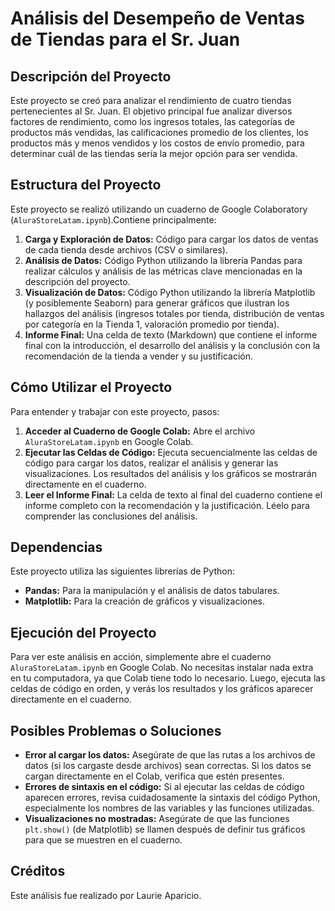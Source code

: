 # Análisis del Desempeño de Ventas de Tiendas para el Sr. Juan

## Descripción del Proyecto

Este proyecto se creó para analizar el rendimiento de cuatro tiendas pertenecientes al Sr. Juan. El objetivo principal fue analizar diversos factores de rendimiento, como los ingresos totales, las categorías de productos más vendidas, las calificaciones promedio de los clientes, los productos más y menos vendidos y los costos de envío promedio, para determinar cuál de las tiendas sería la mejor opción para ser vendida.

## Estructura del Proyecto

Este proyecto se realizó utilizando un cuaderno de Google Colaboratory (`AluraStoreLatam.ipynb`).Contiene principalmente:

1.  **Carga y Exploración de Datos:** Código para cargar los datos de ventas de cada tienda desde archivos (CSV o similares).
2.  **Análisis de Datos:** Código Python utilizando la librería Pandas para realizar cálculos y análisis de las métricas clave mencionadas en la descripción del proyecto.
3.  **Visualización de Datos:** Código Python utilizando la librería Matplotlib (y posiblemente Seaborn) para generar gráficos que ilustran los hallazgos del análisis (ingresos totales por tienda, distribución de ventas por categoría en la Tienda 1, valoración promedio por tienda).
4.  **Informe Final:** Una celda de texto (Markdown) que contiene el informe final con la introducción, el desarrollo del análisis y la conclusión con la recomendación de la tienda a vender y su justificación.

## Cómo Utilizar el Proyecto

Para entender y trabajar con este proyecto, pasos:

1.  **Acceder al Cuaderno de Google Colab:** Abre el archivo `AluraStoreLatam.ipynb` en Google Colab.
2.  **Ejecutar las Celdas de Código:** Ejecuta secuencialmente las celdas de código para cargar los datos, realizar el análisis y generar las visualizaciones. Los resultados del análisis y los gráficos se mostrarán directamente en el cuaderno.
3.  **Leer el Informe Final:** La celda de texto al final del cuaderno contiene el informe completo con la recomendación y la justificación. Léelo para comprender las conclusiones del análisis.

## Dependencias

Este proyecto utiliza las siguientes librerías de Python:

* **Pandas:** Para la manipulación y el análisis de datos tabulares.
* **Matplotlib:** Para la creación de gráficos y visualizaciones.

## Ejecución del Proyecto

Para ver este análisis en acción, simplemente abre el cuaderno `AluraStoreLatam.ipynb` en Google Colab. No necesitas instalar nada extra en tu computadora, ya que Colab tiene todo lo necesario. Luego, ejecuta las celdas de código en orden, y verás los resultados y los gráficos aparecer directamente en el cuaderno.

## Posibles Problemas o Soluciones

* **Error al cargar los datos:** Asegúrate de que las rutas a los archivos de datos (si los cargaste desde archivos) sean correctas. Si los datos se cargan directamente en el Colab, verifica que estén presentes.
* **Errores de sintaxis en el código:** Si al ejecutar las celdas de código aparecen errores, revisa cuidadosamente la sintaxis del código Python, especialmente los nombres de las variables y las funciones utilizadas.
* **Visualizaciones no mostradas:** Asegúrate de que las funciones `plt.show()` (de Matplotlib) se llamen después de definir tus gráficos para que se muestren en el cuaderno.

## Créditos

Este análisis fue realizado por Laurie Aparicio.


